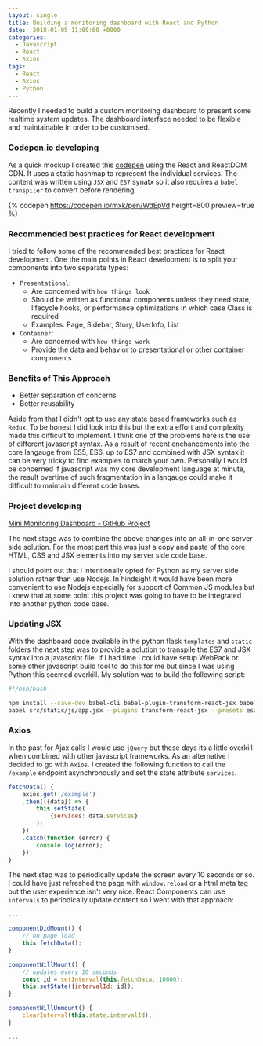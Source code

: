 ```yaml
---
layout: single
title: Building a monitoring dashboard with React and Python
date:  2018-01-05 11:00:00 +0000
categories:
  - Javascript
  - React
  - Axios
tags:
  - React
  - Axios
  - Python
---
```


Recently I needed to build a custom monitoring dashboard to present some realtime system updates. The dashboard interface needed to be flexible and maintainable in order to be customised.

### Codepen.io developing

As a quick mockup I created this [codepen](https://codepen.io/mxk/pen/WdEpVd?editors=0010) using the React and ReactDOM CDN. It uses a static hashmap to represent the individual services. The content was written using `JSX` and `ES7` synatx so it also requires a `babel transpiler` to convert before rendering.

{% codepen https://codepen.io/mxk/pen/WdEpVd height=800 preview=true %}

### Recommended best practices for React development

I tried to follow some of the recommended best practices for React development. One the main points in React development is to split your components into two separate types:
* `Presentational`:
  * Are concerned with `how things look`
  * Should be written as functional components unless they need state, lifecycle hooks, or performance optimizations in which case Class is required
  * Examples: Page, Sidebar, Story, UserInfo, List
* `Container`:
  * Are concerned with `how things work`
  * Provide the data and behavior to presentational or other container components

### Benefits of This Approach

* Better separation of concerns
* Better reusability


>
Aside from that I didn't opt to use any state based frameworks such as `Redux`. To be honest I did look into this but the extra effort and complexity made this difficult to implement. I think one of the problems here is the use of different javascript syntax. As a result of recent enchancements into the core langauge from ES5, ES6, up to ES7 and combined with JSX syntax it can be very tricky to find examples to match your own. Personally I would be concerned if javascript was my core development language at minute, the result overtime of such fragmentation in a langauge could make it difficult to maintain different code bases.

### Project developing

[Mini Monitoring Dashboard - GitHub Project](https://github.com/m-x-k/mini-monitoring-dashboard)

The next stage was to combine the above changes into an all-in-one server side solution. For the most part this was just a copy and paste of the core HTML, CSS and JSX elements into my server side code base.

>
I should point out that I intentionally opted for Python as my server side solution rather than use Nodejs. In hindsight it would have been more convenient to use Nodejs especially for support of Common JS modules but I knew that at some point this project was going to have to be integrated into another python code base.

### Updating JSX

With the dashboard code available in the python flask `templates` and `static` folders the next step was to provide a solution to transpile the ES7 and JSX syntax into a javascript file. If I had time I could have setup WebPack or some other javascript build tool to do this for me but since I was using Python this seemed overkill. My solution was to build the following script:

```sh
#!/bin/bash

npm install --save-dev babel-cli babel-plugin-transform-react-jsx babel-preset-es2017
babel src/static/js/app.jsx --plugins transform-react-jsx --presets es2017 --out-file src/static/js/app.js
```

### Axios

In the past for Ajax calls I would use `jQuery` but these days its a little overkill when combined with other javascript frameworks. As an alternative I decided to go with `Axios`. I created the following function to call the `/example` endpoint asynchronously and set the state attribute `services`.

```js
fetchData() {
    axios.get('/example')
    .then(({data}) => {
        this.setState(
            {services: data.services}
        );
    })
    .catch(function (error) {
        console.log(error);
    });
}
```

The next step was to periodically update the screen every 10 seconds or so. I could have just refreshed the page with `window.reload` or a html meta tag but the user experience isn't very nice. React Components can use `intervals` to periodically update content so I went with that approach:

```js
...

componentDidMount() {
    // on page load
    this.fetchData();
}

componentWillMount() {
    // updates every 10 seconds
    const id = setInterval(this.fetchData, 10000);
    this.setState({intervalId: id});
}

componentWillUnmount() {
    clearInterval(this.state.intervalId);
}

...
```
